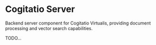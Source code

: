 # Cogitatio Server

Backend server component for Cogitatio Virtualis, providing document processing and vector search capabilities.

TODO...